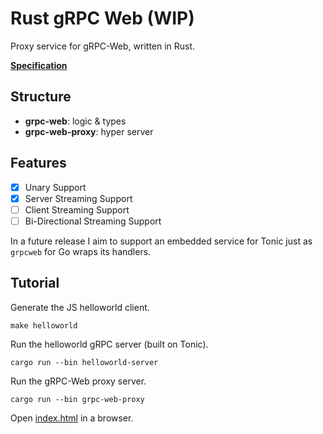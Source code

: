 # Rust gRPC Web (WIP)

Proxy service for gRPC-Web, written in Rust.

**[Specification](https://github.com/grpc/grpc/blob/master/doc/PROTOCOL-WEB.md)**

## Structure

- **grpc-web**: logic & types
- **grpc-web-proxy**: hyper server

## Features

- [x] Unary Support
- [x] Server Streaming Support
- [ ] Client Streaming Support
- [ ] Bi-Directional Streaming Support

In a future release I aim to support an embedded service for Tonic just as `grpcweb` for Go wraps its handlers.

## Tutorial

Generate the JS helloworld client.

```shell
make helloworld
```

Run the helloworld gRPC server (built on Tonic).

```shell
cargo run --bin helloworld-server
```

Run the gRPC-Web proxy server.

```shell
cargo run --bin grpc-web-proxy
```

Open [index.html](./examples/helloworld/js/index.html) in a browser.
